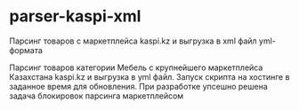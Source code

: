 # parser-kaspi-xml
Парсинг товаров с маркетплейса kaspi.kz и выгрузка в xml файл yml-формата

Парсинг товаров категории Мебель с крупнейшего маркетплейса Казахстана kaspi.kz и выгрузка в yml файл. Запуск скрипта на хостинге в заданное время для обновления. При разработке упсешно решена задача блокировок парсинга маркетплейсом

